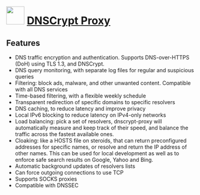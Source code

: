 ﻿# <img src="https://cdn.jsdelivr.net/gh/chtof/chocolatey-packages/automatic/dnscrypt-proxy/dnscrypt-proxy.png" width="48" height="48"/> [DNSCrypt Proxy](https://chocolatey.org/packages/dnscrypt-proxy)

## Features
- DNS traffic encryption and authentication. Supports DNS-over-HTTPS (DoH) using TLS 1.3, and DNSCrypt.
- DNS query monitoring, with separate log files for regular and suspicious queries
- Filtering: block ads, malware, and other unwanted content. Compatible with all DNS services
- Time-based filtering, with a flexible weekly schedule
- Transparent redirection of specific domains to specific resolvers
- DNS caching, to reduce latency and improve privacy
- Local IPv6 blocking to reduce latency on IPv4-only networks
- Load balancing: pick a set of resolvers, dnscrypt-proxy will automatically measure and keep track of their speed, and balance the traffic across the fastest available ones.
- Cloaking: like a HOSTS file on steroids, that can return preconfigured addresses for specific names, or resolve and return the IP address of other names. This can be used for local development as well as to enforce safe search results on Google, Yahoo and Bing.
- Automatic background updates of resolvers lists
- Can force outgoing connections to use TCP
- Supports SOCKS proxies
- Compatible with DNSSEC